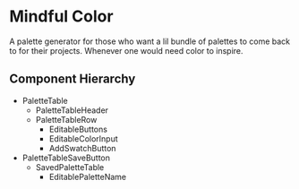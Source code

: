 # Mindful Color

A palette generator for those who want a lil bundle of palettes to come back to for their projects. Whenever one would need color to inspire.

## Component Hierarchy

- PaletteTable
  - PaletteTableHeader
  - PaletteTableRow
    - EditableButtons
    - EditableColorInput
    - AddSwatchButton
- PaletteTableSaveButton
  - SavedPaletteTable
    - EditablePaletteName
